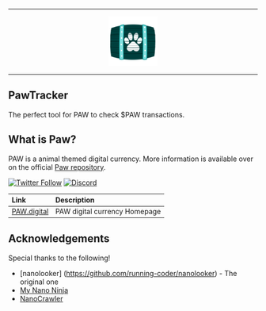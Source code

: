 <hr />
<div align="center">
    <img src="public/pawtracker.png" alt="Logo" width='100px' height='auto'/>
</div>
<hr />

## PawTracker

The perfect tool for PAW to check $PAW transactions.

## What is Paw?

PAW is a animal themed digital currency. More information is available over on the official [Paw repository](https://github.com/paw-digital/paw-node).

[![Twitter Follow](https://img.shields.io/twitter/follow/PAW_digital?style=social)](https://twitter.com/intent/follow?screen_name=PAW_digital)
[![Discord](https://img.shields.io/badge/discord-join%20chat-orange.svg?logo=discord&color=7289DA)](https://discord.gg/DjXn6bb3aE)

| Link | Description |
| :----- | :------ |
[PAW.digital](https://paw.digital) | PAW digital currency Homepage

## Acknowledgements

Special thanks to the following!

- [nanolooker] (https://github.com/running-coder/nanolooker) - The original one
- [My Nano Ninja](https://mynano.ninja/)
- [NanoCrawler](https://nanocrawler.cc/)

